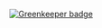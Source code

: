 

[![Greenkeeper badge](https://badges.greenkeeper.io/sethbergman/aurielia-polymer.svg)](https://greenkeeper.io/)